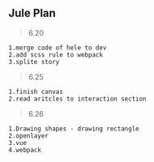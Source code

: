 ## Jule Plan

> 6.20

```
1.merge code of hele to dev
2.add scss rule to webpack
3.splite story
```

> 6.25

```
1.finish canvas
2.read aritcles to interaction section
```

> 6.26

```
1.Drawing shapes - drawing rectangle
2.openlayer
3.vue
4.webpack
```

